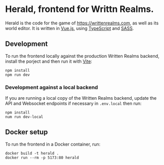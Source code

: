 # Herald, frontend for Writtn Realms.

Herald is the code for the game of https://writtenrealms.com, as well as its world editor. It is
written in [Vue.js](https://vuejs.org/), using [TypeScript](https://www.typescriptlang.org/) and
[SASS](https://sass-lang.com/).

## Development

To run the frontend locally against the production Written Realms backend, install the porject and then run it with [Vite](https://vitejs.dev/):

```
npm install
npm run dev
```

### Development against a local backend


If you are running a local copy of the Written Realms backend, update the API and Websocket endpoints if necessary in `.env.local` then run:
```
npm install
num run dev-local
```

## Docker setup

To run the frontend in a Docker container, run:

```
docker build -t herald .
docker run --rm -p 5173:80 herald
```

